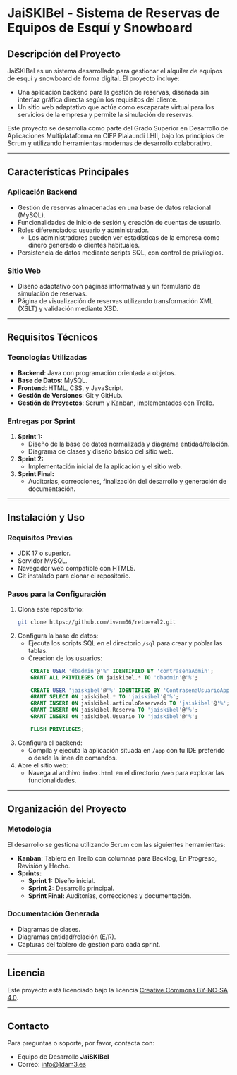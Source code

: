# JaiSKIBel - Sistema de Reservas de Equipos de Esquí y Snowboard

## Descripción del Proyecto
JaiSKIBel es un sistema desarrollado para gestionar el alquiler de equipos de esquí y snowboard de forma digital. El proyecto incluye:
- Una aplicación backend para la gestión de reservas, diseñada sin interfaz gráfica directa según los requisitos del cliente.
- Un sitio web adaptativo que actúa como escaparate virtual para los servicios de la empresa y permite la simulación de reservas.

Este proyecto se desarrolla como parte del Grado Superior en Desarrollo de Aplicaciones Multiplataforma en CIFP Plaiaundi LHII, bajo los principios de Scrum y utilizando herramientas modernas de desarrollo colaborativo.

---

## Características Principales
### Aplicación Backend
- Gestión de reservas almacenadas en una base de datos relacional (MySQL).
- Funcionalidades de inicio de sesión y creación de cuentas de usuario.
- Roles diferenciados: usuario y administrador.
  - Los administradores pueden ver estadísticas de la empresa como dinero generado o clientes habituales.
- Persistencia de datos mediante scripts SQL, con control de privilegios.

### Sitio Web
- Diseño adaptativo con páginas informativas y un formulario de simulación de reservas.
- Página de visualización de reservas utilizando transformación XML (XSLT) y validación mediante XSD.

---

## Requisitos Técnicos
### Tecnologías Utilizadas
- **Backend**: Java con programación orientada a objetos.
- **Base de Datos**: MySQL.
- **Frontend**: HTML, CSS, y JavaScript.
- **Gestión de Versiones**: Git y GitHub.
- **Gestión de Proyectos**: Scrum y Kanban, implementados con Trello.

### Entregas por Sprint
1. **Sprint 1:**
   - Diseño de la base de datos normalizada y diagrama entidad/relación.
   - Diagrama de clases y diseño básico del sitio web.
2. **Sprint 2:**
   - Implementación inicial de la aplicación y el sitio web.
3. **Sprint Final:**
   - Auditorías, correcciones, finalización del desarrollo y generación de documentación.

---

## Instalación y Uso
### Requisitos Previos
- JDK 17 o superior.
- Servidor MySQL.
- Navegador web compatible con HTML5.
- Git instalado para clonar el repositorio.

### Pasos para la Configuración
1. Clona este repositorio:
   ```bash
   git clone https://github.com/ivanm06/retoeval2.git
   ```
2. Configura la base de datos:
   - Ejecuta los scripts SQL en el directorio `/sql` para crear y poblar las tablas.
   - Creacion de los usuarios:
    ```sql
        CREATE USER 'dbadmin'@'%' IDENTIFIED BY 'contrasenaAdmin';
        GRANT ALL PRIVILEGES ON jaiskibel.* TO 'dbadmin'@'%';

        CREATE USER 'jaiskibel'@'%' IDENTIFIED BY 'ContrasenaUsuarioApp';
        GRANT SELECT ON jaiskibel.* TO 'jaiskibel'@'%';
        GRANT INSERT ON jaiskibel.articuloReservado TO 'jaiskibel'@'%';
        GRANT INSERT ON jaiskibel.Reserva TO 'jaiskibel'@'%';
        GRANT INSERT ON jaiskibel.Usuario TO 'jaiskibel'@'%';

        FLUSH PRIVILEGES;
    ```
3. Configura el backend:
   - Compila y ejecuta la aplicación situada en `/app` con tu IDE preferido o desde la línea de comandos.
4. Abre el sitio web:
   - Navega al archivo `index.html` en el directorio `/web` para explorar las funcionalidades.

---

## Organización del Proyecto
### Metodología
El desarrollo se gestiona utilizando Scrum con las siguientes herramientas:
- **Kanban**: Tablero en Trello con columnas para Backlog, En Progreso, Revisión y Hecho.
- **Sprints:**
  - **Sprint 1:** Diseño inicial.
  - **Sprint 2:** Desarrollo principal.
  - **Sprint Final:** Auditorías, correcciones y documentación.

### Documentación Generada
- Diagramas de clases.
- Diagramas entidad/relación (E/R).
- Capturas del tablero de gestión para cada sprint.

---

## Licencia
Este proyecto está licenciado bajo la licencia [Creative Commons BY-NC-SA 4.0](https://creativecommons.org/licenses/by-nc-sa/4.0/).

---

## Contacto
Para preguntas o soporte, por favor, contacta con:
- Equipo de Desarrollo **JaiSKIBel**
- Correo: info@1dam3.es
